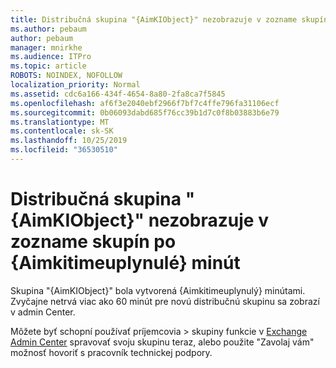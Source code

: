 ```yaml
---
title: Distribučná skupina "{AimKIObject}" nezobrazuje v zozname skupín po {Aimkitimeuplynulé} minút
ms.author: pebaum
author: pebaum
manager: mnirkhe
ms.audience: ITPro
ms.topic: article
ROBOTS: NOINDEX, NOFOLLOW
localization_priority: Normal
ms.assetid: cdc6a166-434f-4654-8a80-2fa8ca7f5845
ms.openlocfilehash: af6f3e2040ebf2966f7bf7c4ffe796fa31106ecf
ms.sourcegitcommit: 0b06093dabd685f76cc39b1d7c0f8b03883b6e79
ms.translationtype: MT
ms.contentlocale: sk-SK
ms.lasthandoff: 10/25/2019
ms.locfileid: "36530510"
---
```

# <a name="distribution-group-aimkiobject-not-showing-in-groups-list-after-aimkitimeelapsed-minutes"></a>Distribučná skupina "{AimKIObject}" nezobrazuje v zozname skupín po {Aimkitimeuplynulé} minút

Skupina "{AimKIObject}" bola vytvorená {Aimkitimeuplynulý} minútami. Zvyčajne netrvá viac ako 60 minút pre novú distribučnú skupinu sa zobrazí v admin Center.
  
Môžete byť schopní používať príjemcovia > skupiny funkcie v [Exchange Admin Center](https://outlook.office365.com/ecp/?rfr=Admin_o365&amp;exsvurl=1&amp;mkt=en-US.aspx) spravovať svoju skupinu teraz, alebo použite "Zavolaj vám" možnosť hovoriť s pracovník technickej podpory. 
  

